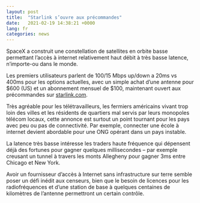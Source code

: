 ```yaml
---
layout: post
title:  "Starlink s’ouvre aux précommandes"
date:   2021-02-19 14:38:21 +0000
lang: fr
categories: news
---
```


SpaceX a construit une constellation de satellites en orbite basse permettant l’accès à internet relativement haut débit à très basse latence, n’importe-ou dans le monde.

Les premiers utilisateurs parlent de 100/15 Mbps up/down a 20ms vs 400ms pour les options actuelles, avec un simple achat d’une antenne pour $600 (US) et un abonnement mensuel de $100, maintenant ouvert aux précommandes sur [starlink.com](https://www.starlink.com/).

Très agréable pour les télétravailleurs, les fermiers américains vivant trop loin des villes et les résidents de quartiers mal servis par leurs monopoles télécom locaux, cette annonce est surtout un point tournant pour les pays avec peu ou pas de connectivité. Par exemple, connecter une école à internet devient abordable pour une ONG opérant dans un pays instable. 

La latence très basse intéresse les traders haute fréquence qui dépensent déjà des fortunes pour gagner quelques millisecondes – par exemple creusant un tunnel à travers les monts Allegheny pour gagner 3ms entre Chicago et New York.

Avoir un fournisseur d’accès à Internet sans infrastructure sur terre semble poser un défi inédit aux censeurs, bien que le besoin de licences pour les radiofréquences et d’une station de base à quelques centaines de kilomètres de l’antenne permettront un certain contrôle.
